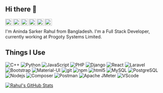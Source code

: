 ## Hi there 👋
<p>
<a href="https://discord.gg/WBPbu4fFWZ">
  <img align="left" alt="Rahul's Discord" width="22px" src="https://raw.githubusercontent.com/peterthehan/peterthehan/master/assets/discord.svg" />
</a>
<a href="https://twitter.com/aninda_sarker">
  <img align="left" alt="Aninda Sarker | Twitter" width="22px" src="https://raw.githubusercontent.com/peterthehan/peterthehan/master/assets/twitter.svg" />
</a>
<a href="https://www.linkedin.com/in/aninda-sarker-9670b2171/">
  <img align="left" alt="Rahul's Linkedin" width="22px" src="https://raw.githubusercontent.com/peterthehan/peterthehan/master/assets/linkedin.svg" />
</a>
<a href="https://stackoverflow.com/users/7344409/aninda-sarker">
  <img align="left" alt="Rahul's Stack Overflow" width="22px" src="https://upload.wikimedia.org/wikipedia/commons/thumb/e/ef/Stack_Overflow_icon.svg/768px-Stack_Overflow_icon.svg.png" />
</a>
<a href="https://www.instagram.com/_rahul_aninda_/">
  <img align="left" alt="Rahul's Instagram" width="22px" src="https://raw.githubusercontent.com/Raymo111/Raymo111/master/socials/instagram.svg" />
</a>
<a href="https://open.spotify.com/user/qdpahq0ic3gsa9hwpt1pymj17?si=bxqUL29LRQW-60F6ZmhJxQ">
  <img align="left" alt="Rahul's Spotify" width="22px" src="https://raw.githubusercontent.com/peterthehan/peterthehan/master/assets/spotify.svg" />
</a>
</p>
<br />
<p></p>
<p>
I'm Aninda Sarker Rahul from Bangladesh. I'm a Full Stack Developer, currently working at Progoty Systems Limited. 
</p>

## Things I Use
<p>
  <img alt="C++" src="https://img.shields.io/badge/C++-blue.svg?style=flat&logo=c%2B%2B" />
  <img alt="Python" src="https://img.shields.io/badge/-Python-13aa52?style=flat-square&logo=python&logoColor=white" />
  <img alt="JavaScript" src="https://img.shields.io/badge/-Js-F7DF1E?style=flat-square&logo=javascript&logoColor=black" />
  <img alt="PHP" src="https://img.shields.io/badge/Php-777BB4.svg?style=flat&logo=Php&logoColor=black" />
  <img alt="Django" src="https://img.shields.io/badge/-Django-092E20?style=flat-square&logo=django&logoColor=white" />
  <img alt="React" src="https://img.shields.io/badge/-React-45b8d8?style=flat-square&logo=react&logoColor=black" />
  <img alt="Laravel" src="https://img.shields.io/badge/-Laravel-FF2D20?style=flat-square&logo=Laravel&logoColor=white" />
  <img alt="Bootstrap" src="https://img.shields.io/badge/-Bootstrap-7952B3?style=flat-square&logo=bootstrap&logoColor=white" />
  <img alt="Material-UI" src="https://img.shields.io/badge/-MaterialUI-0081CB?style=flat-square&logo=material-ui&logoColor=white" />
  <img alt="git" src="https://img.shields.io/badge/-Git-F05032?style=flat-square&logo=git&logoColor=white" />
  <img alt="npm" src="https://img.shields.io/badge/-NPM-CB3837?style=flat-square&logo=npm&logoColor=white" />
  <img alt="html5" src="https://img.shields.io/badge/-HTML5-E34F26?style=flat-square&logo=html5&logoColor=white" />
  <img alt="MySQL" src="https://img.shields.io/badge/-MySQL-4479A1?style=flat-square&logo=mysql&logoColor=white" />
  <img alt="PostgreSQL" src="https://img.shields.io/badge/-PostgreSQL-336791?style=flat-square&logo=postgresql&logoColor=white" />
  <img alt="Nodejs" src="https://img.shields.io/badge/-Nodejs-43853d?style=flat-square&logo=Node.js&logoColor=white" />
  <img alt="Composer" src="https://img.shields.io/badge/-Composer-885630?style=flat-square&logo=Composer&logoColor=white" />
  <img alt="Postman" src="https://img.shields.io/badge/-Postman-FF6C37?style=flat-square&logo=postman&logoColor=white" />
  <img alt="Apache JMeter" src="https://img.shields.io/badge/-jmeter-D22128?style=flat-square&logo=apache-jmeter&logoColor=white" />
  <img alt="VScode" src="https://img.shields.io/badge/-Vscode-007ACC?style=flat-square&logo=visual-studio-code&logoColor=white" />
</p>

<a href="https://github.com/Rahul108">
  <img align="center" src="https://github-readme-stats.vercel.app/api?username=Rahul108&show_icons=true&line_height=27&count_private=true&title_color=ffffff&text_color=c9cacc&icon_color=2bbc8a&bg_color=1d1f21" alt="Rahul's GitHub Stats" />
</a>

